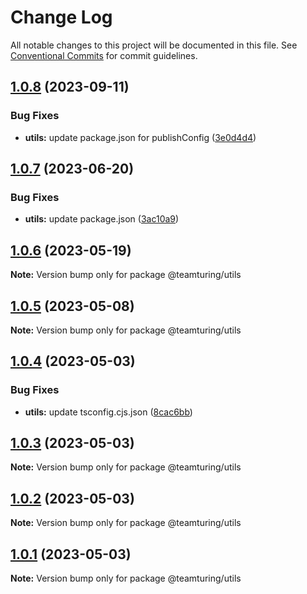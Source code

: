 # Change Log

All notable changes to this project will be documented in this file.
See [Conventional Commits](https://conventionalcommits.org) for commit guidelines.

## [1.0.8](https://github.com/weareteamturing/bombe/compare/@teamturing/utils@1.0.7...@teamturing/utils@1.0.8) (2023-09-11)

### Bug Fixes

- **utils:** update package.json for publishConfig ([3e0d4d4](https://github.com/weareteamturing/bombe/commit/3e0d4d4a51b7f0fd1fca3eaa94ef5ac3b2019612))

## [1.0.7](https://github.com/weareteamturing/bombe/compare/@teamturing/utils@1.0.6...@teamturing/utils@1.0.7) (2023-06-20)

### Bug Fixes

- **utils:** update package.json ([3ac10a9](https://github.com/weareteamturing/bombe/commit/3ac10a99237e346f760843280bbab4889e0fbd24))

## [1.0.6](https://github.com/weareteamturing/bombe/compare/@teamturing/utils@1.0.5...@teamturing/utils@1.0.6) (2023-05-19)

**Note:** Version bump only for package @teamturing/utils

## [1.0.5](https://github.com/weareteamturing/bombe/compare/@teamturing/utils@1.0.4...@teamturing/utils@1.0.5) (2023-05-08)

**Note:** Version bump only for package @teamturing/utils

## [1.0.4](https://github.com/weareteamturing/bombe/compare/@teamturing/utils@1.0.3...@teamturing/utils@1.0.4) (2023-05-03)

### Bug Fixes

- **utils:** update tsconfig.cjs.json ([8cac6bb](https://github.com/weareteamturing/bombe/commit/8cac6bbffdf9f6fcadbc765f976eaf13382b91e1))

## [1.0.3](https://github.com/weareteamturing/bombe/compare/@teamturing/utils@1.0.2...@teamturing/utils@1.0.3) (2023-05-03)

**Note:** Version bump only for package @teamturing/utils

## [1.0.2](https://github.com/weareteamturing/bombe/compare/@teamturing/utils@1.0.0...@teamturing/utils@1.0.2) (2023-05-03)

**Note:** Version bump only for package @teamturing/utils

## [1.0.1](https://github.com/weareteamturing/bombe/compare/@teamturing/utils@1.0.0...@teamturing/utils@1.0.1) (2023-05-03)

**Note:** Version bump only for package @teamturing/utils
